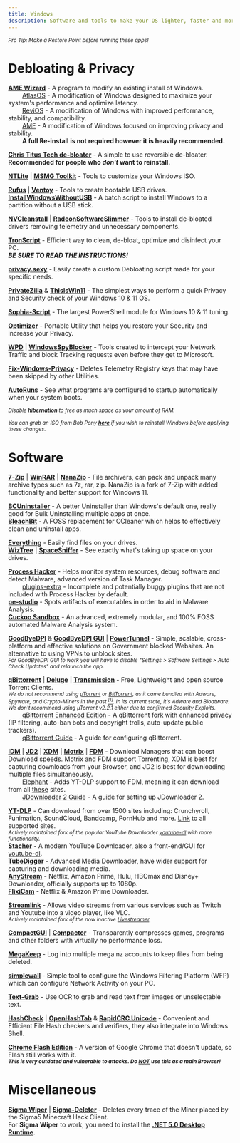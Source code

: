 ```yaml
---
title: Windows
description: Software and tools to make your OS lighter, faster and more secure.
---
```


<sub>*Pro Tip: Make a Restore Point before running these apps!*</sub>
# Debloating & Privacy

**[AME Wizard](https://ameliorated.io/)** - A program to modify an existing install of Windows.  
&nbsp;&nbsp;&nbsp;&nbsp;&nbsp;&nbsp;&nbsp;&nbsp;[AtlasOS](https://atlasos.net) - A modification of Windows designed to maximize your system's performance and optimize latency.  
&nbsp;&nbsp;&nbsp;&nbsp;&nbsp;&nbsp;&nbsp;&nbsp;[ReviOS](https://revi.cc) - A modification of Windows with improved performance, stability, and compatibility.  
&nbsp;&nbsp;&nbsp;&nbsp;&nbsp;&nbsp;&nbsp;&nbsp;[AME](https://ameliorated.io) - A modification of Windows focused on improving privacy and stability.  
&nbsp;&nbsp;&nbsp;&nbsp;&nbsp;&nbsp;&nbsp;&nbsp;**A full Re-install is not required however it is heavily recommended.**  

**[Chris Titus Tech de-bloater](https://christitus.com/windows-tool/)** - A simple to use reversible de-bloater.  
**Recommended for people who _don't_ want to reinstall.**

**[NTLite](https://www.ntlite.com/)** | **[MSMG Toolkit](https://msmgtoolkit.in/)** - Tools to customize your Windows ISO.  

**[Rufus](https://rufus.ie/)** | **[Ventoy](https://www.ventoy.net/)** - Tools to create bootable USB drives.  
**[InstallWindowsWithoutUSB](https://github.com/iidanL/InstallWindowsWithoutUSB)** - A batch script to install Windows to a partition without a USB stick.

**[NVCleanstall](https://www.techpowerup.com/download/techpowerup-nvcleanstall/)** | **[RadeonSoftwareSlimmer](https://github.com/GSDragoon/RadeonSoftwareSlimmer)** - Tools to install de-bloated drivers removing telemetry and unnecessary components.

**[TronScript](https://bmrf.org/repos/tron/)** - Efficient way to clean, de-bloat, optimize and disinfect your PC.  
**_BE SURE TO READ THE INSTRUCTIONS!_**

**[privacy.sexy](https://privacy.sexy/)** - Easily create a custom Debloating script made for your specific needs.

**[PrivateZilla](https://github.com/builtbybel/privatezilla)** & **[ThisIsWin11](https://github.com/builtbybel/ThisIsWin11)** - The simplest ways to perform a quick Privacy and Security check of your Windows 10 & 11 OS.

**[Sophia-Script](https://github.com/farag2/Sophia-Script-for-Windows)** - The largest PowerShell module for Windows 10 & 11 tuning.

**[Optimizer](https://github.com/hellzerg/optimizer/releases)** - Portable Utility that helps you restore your Security and increase your Privacy.

**[WPD](https://wpd.app)** | **[WindowsSpyBlocker](https://github.com/crazy-max/WindowsSpyBlocker)** - Tools created to intercept your Network Traffic and block Tracking requests even before they get to Microsoft.

**[Fix-Windows-Privacy](https://modzero.github.io/fix-windows-privacy/)** - Deletes Telemetry Registry keys that may have been skipped by other Utilities.

**[AutoRuns](https://docs.microsoft.com/en-us/sysinternals/downloads/autoruns)** - See what programs are configured to startup automatically when your system boots.

<sub>*Disable [**hibernation**](https://docs.microsoft.com/en-us/troubleshoot/windows-client/deployment/disable-and-re-enable-hibernation) to free as much space as your amount of RAM.*</sub>

<sub>*You can grab an ISO from Bob Pony [**here**](https://bobpony.com/downloads/) if you wish to reinstall Windows before applying these changes.*</sub>

# Software

[**7-Zip**](https://7-zip.org/) | [**WinRAR**](https://www.win-rar.com/) | [**NanaZip**](https://github.com/M2Team/NanaZip) - File archivers, can pack and unpack many archive types such as 7z, rar, zip. NanaZip is a fork of 7-Zip with added functionality and better support for Windows 11.

[**BCUninstaller**](https://www.bcuninstaller.com/) - A better Uninstaller than Windows's default one, really good for Bulk Uninstalling multiple apps at once.  
[**BleachBit**](https://github.com/bleachbit/bleachbit) - A FOSS replacement for CCleaner which helps to effectively clean and uninstall apps.

[**Everything**](https://www.voidtools.com/) - Easily find files on your drives.  
[**WizTree**](https://www.diskanalyzer.com/) | [**SpaceSniffer**](http://www.uderzo.it/main_products/space_sniffer/) - See exactly what's taking up space on your drives.

[**Process Hacker**](https://processhacker.sourceforge.io/) - Helps monitor system resources, debug software and detect Malware, advanced version of Task Manager.  
&nbsp;&nbsp;&nbsp;&nbsp;&nbsp;&nbsp;&nbsp;&nbsp;[plugins-extra](https://github.com/processhacker/plugins-extra) - Incomplete and potentially buggy plugins that are not included with Process Hacker by default.    
[**pe-studio**](https://www.winitor.com/) - Spots artifacts of executables in order to aid in Malware Analysis.  
[**Cuckoo Sandbox**](https://cuckoosandbox.org/) - An advanced, extremely modular, and 100% FOSS automated Malware Analysis system.

**[GoodByeDPI](https://github.com/ValdikSS/GoodbyeDPI)** & **[GoodByeDPI GUI](https://github.com/mguludag/GUI-for-GoodbyeDPI)** | **[PowerTunnel](https://github.com/krlvm/PowerTunnel)** - Simple, scalable, cross-platform and effective solutions on Government blocked Websites. An alternative to using VPNs to unblock sites.    
*<small>For GoodByeDPI GUI to work you will have to disable "Settings > Software Settings > Auto Check Updates" and relaunch the app.</small>*

[**qBittorrent**](https://www.qbittorrent.org) | [**Deluge**](https://www.deluge-torrent.org) | [**Transmission**](https://transmissionbt.com/) - Free, Lightweight and open source Torrent Clients.  
*<small>We do not recommend using [µTorrent](https://www.utorrent.com) or [BitTorrent](https://www.bittorrent.com/), as it came bundled with Adware, Spyware, and Crypto-Miners in the past [<sup>[1]</sup>](https://www.trustedreviews.com/news/utorrent-silently-installing-bundled-bitcoin-mining-software-2931825). In its current state, it's Adware and Bloatware. We don't recommend using µTorrent v2.2.1 either due to confirmed Security Exploits.</small>*  
&nbsp;&nbsp;&nbsp;&nbsp;&nbsp;&nbsp;&nbsp;&nbsp;[qBittorrent Enhanced Edition](https://github.com/c0re100/qBittorrent-Enhanced-Edition/blob/-/README.md) - A qBittorrent fork with enhanced privacy (IP filtering, auto-ban bots and copyright trolls, auto-update public trackers).  
&nbsp;&nbsp;&nbsp;&nbsp;&nbsp;&nbsp;&nbsp;&nbsp;[qBittorrent Guide](https://gitlab.com/ZediAlreadyTaken/guides/-/blob/main/qbittorrent.md) - A guide for configuring qBittorrent.  

[**IDM**](https://www.internetdownloadmanager.com/) | [**JD2**](https://jdownloader.org/jdownloader2) | [**XDM**](https://xtremedownloadmanager.com/) | [**Motrix**](https://motrix.app/) | [**FDM**](https://www.freedownloadmanager.org/) - Download Managers that can boost Download speeds. Motrix and FDM support Torrenting, XDM is best for capturing downloads from your Browser, and JD2 is best for downloading multiple files simultaneously.  
&nbsp;&nbsp;&nbsp;&nbsp;&nbsp;&nbsp;&nbsp;&nbsp;[Elephant](https://github.com/meowcateatrat/elephant) - Adds YT-DLP support to FDM, meaning it can download from all [these](https://github.com/yt-dlp/yt-dlp/blob/master/supportedsites.md) sites.  
&nbsp;&nbsp;&nbsp;&nbsp;&nbsp;&nbsp;&nbsp;&nbsp;[JDownloader 2 Guide](https://gitlab.com/ZediAlreadyTaken/guides/-/blob/main/jdownloader2.md) - A guide for setting up JDownloader 2.

[**YT-DLP**](https://github.com/yt-dlp/yt-dlp) - Can download from over 1500 sites including: Crunchyroll, Funimation, SoundCloud, Bandcamp, PornHub and more. [Link](https://github.com/yt-dlp/yt-dlp/blob/master/supportedsites.md) to all supported sites.  
*<small>Actively maintained fork of the popular YouTube Downloader [youtube-dl](https://ytdl-org.github.io/youtube-dl/) with more functionality.</small>*  
[**Stacher**](https://stacher.io/) - A modern YouTube Downloader, also a front-end/GUI for [youtube-dl](https://ytdl-org.github.io/youtube-dl/).  
[**TubeDigger**](https://www.tubedigger.com/index.html) - Advanced Media Downloader, have wider support for capturing and downloading media.  
[**AnyStream**](https://www.redfox.bz/anystream.html) - Netflix, Amazon Prime, Hulu, HBOmax and Disney+ Downloader, officially supports up to 1080p.   
[**FlixiCam**](https://www.flixicam.com/) - Netflix & Amazon Prime Downloader. 

[**Streamlink**](https://streamlink.github.io/) - Allows video streams from various services such as Twitch and Youtube into a video player, like VLC.  
*<small>Actively maintained fork of the now inactive [Livestreamer](https://livestreamer.io/).</small>*

[**CompactGUI**](https://github.com/ImminentFate/CompactGUI) | [**Compactor**](https://github.com/Freaky/Compactor) - Transparently compresses games, programs and other folders with virtually no performance loss. 

[**MegaKeep**](https://github.com/xCryptic/MegaKeep) - Log into multiple mega.nz accounts to keep files from being deleted.

[**simplewall**](https://www.henrypp.org/product/simplewall) - Simple tool to configure the Windows Filtering Platform (WFP) which can configure Network Activity on your PC.

[**Text-Grab**](https://github.com/TheJoeFin/Text-Grab) - Use OCR to grab and read text from images or unselectable text.

[**HashCheck**](https://github.com/idrassi/HashCheck) | [**OpenHashTab**](https://github.com/namazso/OpenHashTab) & [**RapidCRC Unicode**](https://www.ov2.eu/programs/rapidcrc-unicode) - Convenient and Efficient File Hash checkers and verifiers, they also integrate into Windows Shell.

[**Chrome Flash Edition**](https://github.com/chromeflashdevs/Chrome-Flash-Edition/releases) - A version of Google Chrome that doesn't update, so Flash still works with it.  
*<small><b>This is very outdated and vulnerable to attacks. Do <u>NOT</u> use this as a main Browser!</b></small>*
 
# Miscellaneous   

[**Sigma Wiper**](https://github.com/owersite/sigma-wiper) | [**Sigma-Deleter**](https://github.com/XatzClient/Sigma-Deleter) - Deletes every trace of the Miner placed by the Sigma5 Minecraft Hack Client.  
For **Sigma Wiper** to work, you need to install the [**.NET 5.0 Desktop Runtime**](https://dotnet.microsoft.com/download/dotnet/thank-you/runtime-desktop-5.0.11-windows-x64-installer).

